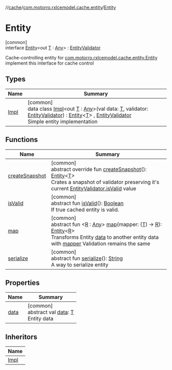 //[cache](../../../index.md)/[com.motorro.rxlcemodel.cache.entity](../index.md)/[Entity](index.md)

# Entity

[common]\
interface [Entity](index.md)&lt;out [T](index.md) : [Any](https://kotlinlang.org/api/latest/jvm/stdlib/kotlin/-any/index.html)&gt; : [EntityValidator](../-entity-validator/index.md)

Cache-controlling entity for [com.motorro.rxlcemodel.cache.entity.Entity](index.md) implement this interface for cache control

## Types

| Name | Summary |
|---|---|
| [Impl](-impl/index.md) | [common]<br>data class [Impl](-impl/index.md)&lt;out [T](-impl/index.md) : [Any](https://kotlinlang.org/api/latest/jvm/stdlib/kotlin/-any/index.html)&gt;(val data: [T](-impl/index.md), validator: [EntityValidator](../-entity-validator/index.md)) : [Entity](index.md)&lt;[T](-impl/index.md)&gt; , [EntityValidator](../-entity-validator/index.md)<br>Simple entity implementation |

## Functions

| Name | Summary |
|---|---|
| [createSnapshot](create-snapshot.md) | [common]<br>abstract override fun [createSnapshot](create-snapshot.md)(): [Entity](index.md)&lt;[T](index.md)&gt;<br>Crates a snapshot of validator preserving it's current [EntityValidator.isValid](../-entity-validator/is-valid.md) value |
| [isValid](../-entity-validator/is-valid.md) | [common]<br>abstract fun [isValid](../-entity-validator/is-valid.md)(): [Boolean](https://kotlinlang.org/api/latest/jvm/stdlib/kotlin/-boolean/index.html)<br>If true cached entity is valid. |
| [map](map.md) | [common]<br>abstract fun &lt;[R](map.md) : [Any](https://kotlinlang.org/api/latest/jvm/stdlib/kotlin/-any/index.html)&gt; [map](map.md)(mapper: ([T](index.md)) -&gt; [R](map.md)): [Entity](index.md)&lt;[R](map.md)&gt;<br>Transforms Entity [data](data.md) to another entity data with [mapper](map.md) Validation remains the same |
| [serialize](../-entity-validator/serialize.md) | [common]<br>abstract fun [serialize](../-entity-validator/serialize.md)(): [String](https://kotlinlang.org/api/latest/jvm/stdlib/kotlin/-string/index.html)<br>A way to serialize entity |

## Properties

| Name | Summary |
|---|---|
| [data](data.md) | [common]<br>abstract val [data](data.md): [T](index.md)<br>Entity data |

## Inheritors

| Name |
|---|
| [Impl](-impl/index.md) |
